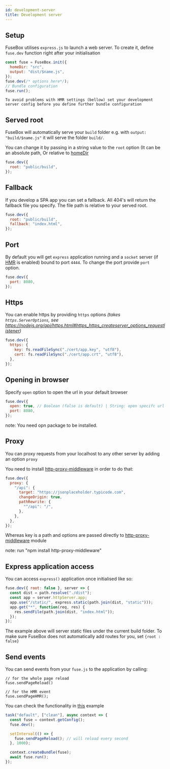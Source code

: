 ```yaml
---
id: development-server
title: Development server
---
```


## Setup

FuseBox utilises `express.js` to launch a web server. To create it, define
`fuse.dev` function right after your initialisation

```js
const fuse = FuseBox.init({
  homeDir: "src",
  output: "dist/$name.js",
});
fuse.dev(/* options here*/);
// Bundle configuration
fuse.run();
```

```
To avoid problems with HMR settings (bellow) set your development server config before you define further bundle configuration
```

## Served root

FuseBox will automatically serve your `build` folder e.g. with
`output: "build/$name.js"` it will serve the folder `build/`.

You can change it by passing in a string value to the `root` option (It can be
an absolute path, Or relative to [homeDir](./configuration#home-directory)

```js
fuse.dev({
  root: "public/build",
});
```

## Fallback

If you develop a SPA app you can set a fallback. All 404's will return the
fallback file you specify. The file path is relative to your served root.

```js
fuse.dev({
  root: "public/build",
  fallback: "index.html",
});
```

## Port

By default you will get `express` application running and a `socket` server (if
[HMR](#hot-module-reload) is enabled) bound to port `4444`. To change the port
provide `port` option.

```js
fuse.dev({
  port: 8080,
});
```

## Https

You can enable https by providing `https` options _(takes `https.ServerOptions`,
see
https://nodejs.org/api/https.html#https_https_createserver_options_requestlistener)_

```js
fuse.dev({
  https: {
    key: fs.readFileSync("./cert/app.key", "utf8"),
    cert: fs.readFileSync("./cert/app.crt", "utf8"),
  },
});
```

## Opening in browser

Specify `open` option to open the url in your default browser

```js
fuse.dev({
  open: true, // Boolean (false is default) | String: open specifc url like 'http://dev-server:8080'
  port: 8080,
});
```

note: You need opn package to be installed.

## Proxy

You can proxy requests from your localhost to any other server by adding an
option `proxy`

You need to install
[http-proxy-middleware](https://github.com/chimurai/http-proxy-middleware) in
order to do that:

```js
fuse.dev({
  proxy: {
    "/api": {
      target: "https://jsonplaceholder.typicode.com",
      changeOrigin: true,
      pathRewrite: {
        "^/api": "/",
      },
    },
  },
});
```

Whereas key is a path and options are passed directly to
[http-proxy-middleware](https://github.com/chimurai/http-proxy-middleware)
module

note: run "npm install http-proxy-middleware"

## Express application access

You can access `express()` application once initialised like so:

```js
fuse.dev({ root: false }, server => {
  const dist = path.resolve("./dist");
  const app = server.httpServer.app;
  app.use("/static/", express.static(path.join(dist, "static")));
  app.get("*", function(req, res) {
    res.sendFile(path.join(dist, "index.html"));
  });
});
```

The example above will server static files under the current build folder. To
make sure FuseBox does not automatically add routes for you, set
`{root : false}`

## Send events

You can send events from your `fuse.js` to the application by calling:

```
// for the whole page reload
fuse.sendPageReload()

// for the HMR event
fuse.sendPageHMR();
```

You can check the functionality in
[this](https://github.com/fuse-box/fuse-box-examples/tree/master/examples/manual-page-reload)
example

```js
task("default", ["clean"], async context => {
  const fuse = context.getConfig();
  fuse.dev();

  setInterval(() => {
    fuse.sendPageReload(); // will reload every second
  }, 1000);

  context.createBundle(fuse);
  await fuse.run();
});
```
